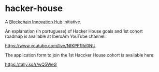 # hacker-house

A [Blockchain Innovation Hub](https://github.com/iberoam/blockchain-innovation-hub) initiative.

An explanation (in portuguese) of Hacker House goals and 1st cohort roadmap is available at IberoAm YouTube channel:

https://www.youtube.com/live/NfKPF1Rd0NU

The application form to join the 1st Haccker House cohort is available here:

https://tally.so/r/wQ5WeG
